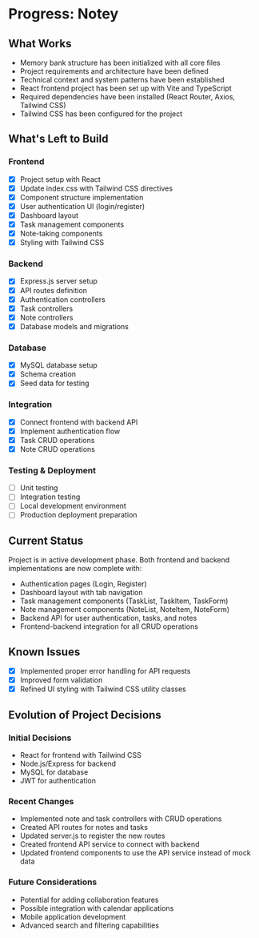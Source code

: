 # Progress: Notey

## What Works
- Memory bank structure has been initialized with all core files
- Project requirements and architecture have been defined
- Technical context and system patterns have been established
- React frontend project has been set up with Vite and TypeScript
- Required dependencies have been installed (React Router, Axios, Tailwind CSS)
- Tailwind CSS has been configured for the project

## What's Left to Build

### Frontend
- [x] Project setup with React
- [x] Update index.css with Tailwind CSS directives
- [x] Component structure implementation
- [x] User authentication UI (login/register)
- [x] Dashboard layout
- [x] Task management components
- [x] Note-taking components
- [x] Styling with Tailwind CSS

### Backend
- [x] Express.js server setup
- [x] API routes definition
- [x] Authentication controllers
- [x] Task controllers
- [x] Note controllers
- [x] Database models and migrations

### Database
- [x] MySQL database setup
- [x] Schema creation
- [x] Seed data for testing

### Integration
- [x] Connect frontend with backend API
- [x] Implement authentication flow
- [x] Task CRUD operations
- [x] Note CRUD operations

### Testing & Deployment
- [ ] Unit testing
- [ ] Integration testing
- [ ] Local development environment
- [ ] Production deployment preparation

## Current Status
Project is in active development phase. Both frontend and backend implementations are now complete with:

- Authentication pages (Login, Register)
- Dashboard layout with tab navigation
- Task management components (TaskList, TaskItem, TaskForm)
- Note management components (NoteList, NoteItem, NoteForm)
- Backend API for user authentication, tasks, and notes
- Frontend-backend integration for all CRUD operations

## Known Issues
- [x] Implemented proper error handling for API requests
- [x] Improved form validation
- [x] Refined UI styling with Tailwind CSS utility classes

## Evolution of Project Decisions

### Initial Decisions
- React for frontend with Tailwind CSS
- Node.js/Express for backend
- MySQL for database
- JWT for authentication

### Recent Changes
- Implemented note and task controllers with CRUD operations
- Created API routes for notes and tasks
- Updated server.js to register the new routes
- Created frontend API service to connect with backend
- Updated frontend components to use the API service instead of mock data

### Future Considerations
- Potential for adding collaboration features
- Possible integration with calendar applications
- Mobile application development
- Advanced search and filtering capabilities